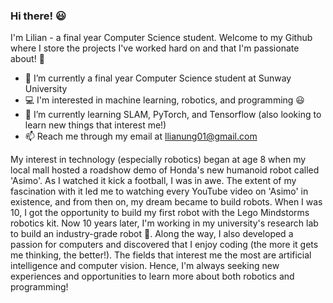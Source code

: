 ### Hi there! 😃
I'm Lilian - a final year Computer Science student. Welcome to my Github where I store the projects I've worked hard on and that I'm passionate about! 🙂

- 🔭 I’m currently a final year Computer Science student at Sunway University
- 💻 I'm interested in machine learning, robotics, and programming 😃
- 🌱 I’m currently learning SLAM, PyTorch, and Tensorflow (also looking to learn new things that interest me!)
- 📫 Reach me through my email at llianung01@gmail.com

My interest in technology (especially robotics) began at age 8 when my local mall hosted a roadshow demo of Honda's new humanoid robot called 'Asimo'. As I watched it kick a football, I was in awe. The extent of my fascination with it led me to watching every YouTube video on 'Asimo' in existence, and from then on, my dream became to build robots. 
When I was 10, I got the opportunity to build my first robot with the Lego Mindstorms robotics kit. Now 10 years later, I'm working in my university's research lab to build an industry-grade robot 🙂.
Along the way, I also developed a passion for computers and discovered that I enjoy coding (the more it gets me thinking, the better!). The fields that interest me the most are artificial intelligence and computer vision. Hence, I'm always seeking new experiences and opportunities to learn more about both robotics and programming!
